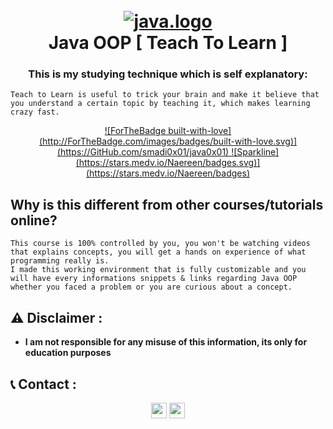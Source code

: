 <h1 align="center">
  <br>
  <a href="https://github.com/smadi0x01/Java0x01"><img src="https://f.top4top.io/p_2622zfxby1.gif" alt="java.logo"></a>
  <br>
  Java OOP [ Teach To Learn ]
  <br>
</h1>

<h3 align="center"> This is my studying technique which is self explanatory:</h3>

```
Teach to Learn is useful to trick your brain and make it believe that you understand a certain topic by teaching it, which makes learning crazy fast.
```

<p align="center">
  <a href="">
    ![ForTheBadge built-with-love](http://ForTheBadge.com/images/badges/built-with-love.svg)](https://GitHub.com/smadi0x01/java0x01)
    ![Sparkline](https://stars.medv.io/Naereen/badges.svg)](https://stars.medv.io/Naereen/badges)
  </a>
  </p>

## Why is this different from other courses/tutorials online?
``` 
This course is 100% controlled by you, you won't be watching videos that explains concepts, you will get a hands on experience of what programming really is.
I made this working environment that is fully customizable and you will have every informations snippets & links regarding Java OOP whether you faced a problem or you are curious about a concept.
```

## ⚠️ Disclaimer :
- **I am not responsible for any misuse of this information, its only for education purposes** 

## 📞 Contact :
<p align="center">
<a href="https://linkedin.com/in/saud-smadi" target="blank"><img align="center" src="https://cdn.jsdelivr.net/npm/simple-icons@3.0.1/icons/linkedin.svg" alt="smadi" height="25" width="25" /></a>
<a href="https://t.me/rootsmadi" target="blank"><img align="center" src="https://cdn.jsdelivr.net/npm/simple-icons@3.0.1/icons/telegram.svg" alt="smadi" height="25" width="25" /></a>
</p>
